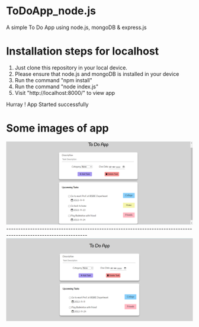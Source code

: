 # ToDoApp_node.js
A simple To Do App using node.js, mongoDB &amp; express.js 

# Installation steps for localhost
1. Just clone this repository in your local device.
2. Please ensure that node.js and mongoDB is installed in your device
3. Run the command "npm install"
4. Run the command "node index.js"
5. Visit "http://localhost:8000/" to view app

Hurray ! App Started successfully

# Some images of app

<img src="https://github.com/ykdromar/ToDoApp_node.js/blob/master/project_img/img1.png" width="1000" />
----------------------------------------------------------------------------------------------------------------
<img src="https://github.com/ykdromar/ToDoApp_node.js/blob/master/project_img/img2.png" width="1000" />


